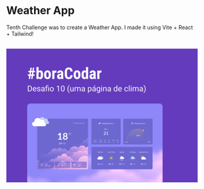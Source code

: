<h1><strong>Weather App</strong></h1>

<p>Tenth Challenge was to create a Weather App. I made it using Vite + React + Tailwind!</p>
<br>

<img src='./src/assets/capa.png'>